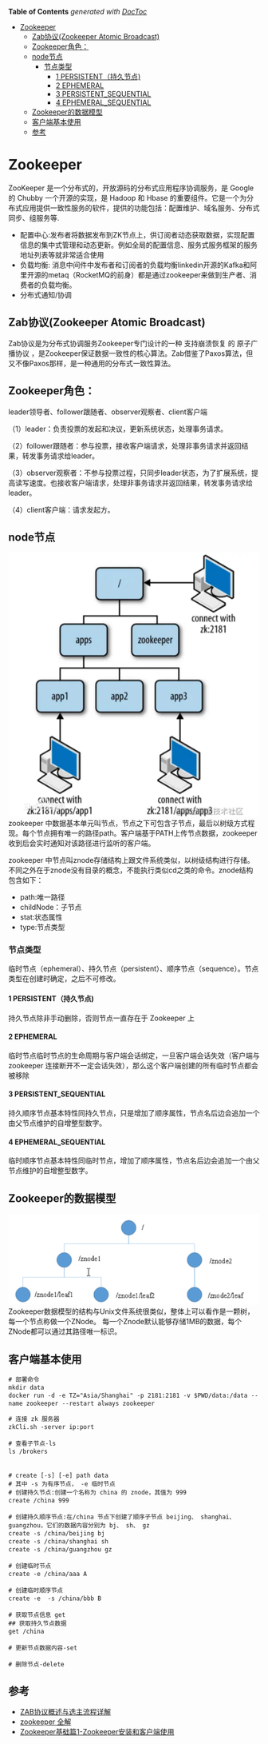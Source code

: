 <!-- START doctoc generated TOC please keep comment here to allow auto update -->
<!-- DON'T EDIT THIS SECTION, INSTEAD RE-RUN doctoc TO UPDATE -->
**Table of Contents**  *generated with [DocToc](https://github.com/thlorenz/doctoc)*

- [Zookeeper](#zookeeper)
  - [Zab协议(Zookeeper Atomic Broadcast)](#zab%E5%8D%8F%E8%AE%AEzookeeper-atomic-broadcast)
  - [Zookeeper角色：](#zookeeper%E8%A7%92%E8%89%B2)
  - [node节点](#node%E8%8A%82%E7%82%B9)
    - [节点类型](#%E8%8A%82%E7%82%B9%E7%B1%BB%E5%9E%8B)
      - [1 PERSISTENT（持久节点)](#1-persistent%E6%8C%81%E4%B9%85%E8%8A%82%E7%82%B9)
      - [2 EPHEMERAL](#2-ephemeral)
      - [3 PERSISTENT_SEQUENTIAL](#3-persistent_sequential)
      - [4 EPHEMERAL_SEQUENTIAL](#4-ephemeral_sequential)
  - [Zookeeper的数据模型](#zookeeper%E7%9A%84%E6%95%B0%E6%8D%AE%E6%A8%A1%E5%9E%8B)
  - [客户端基本使用](#%E5%AE%A2%E6%88%B7%E7%AB%AF%E5%9F%BA%E6%9C%AC%E4%BD%BF%E7%94%A8)
  - [参考](#%E5%8F%82%E8%80%83)

<!-- END doctoc generated TOC please keep comment here to allow auto update -->

# Zookeeper
ZooKeeper 是一个分布式的，开放源码的分布式应用程序协调服务，是 Google 的 Chubby 一个开源的实现，是 Hadoop 和 Hbase 的重要组件。它是一个为分布式应用提供一致性服务的软件，提供的功能包括：配置维护、域名服务、分布式同步、组服务等.

- 配置中心:发布者将数据发布到ZK节点上，供订阅者动态获取数据，实现配置信息的集中式管理和动态更新。例如全局的配置信息、服务式服务框架的服务地址列表等就非常适合使用
- 负载均衡: 消息中间件中发布者和订阅者的负载均衡linkedin开源的Kafka和阿里开源的metaq（RocketMQ的前身）都是通过zookeeper来做到生产者、消费者的负载均衡。
- 分布式通知/协调


## Zab协议(Zookeeper Atomic Broadcast)

Zab协议是为分布式协调服务Zookeeper专门设计的一种 支持崩溃恢复 的 原子广播协议 ，是Zookeeper保证数据一致性的核心算法。Zab借鉴了Paxos算法，但又不像Paxos那样，是一种通用的分布式一致性算法。


## Zookeeper角色：
leader领导者、follower跟随者、observer观察者、client客户端

（1）leader：负责投票的发起和决议，更新系统状态，处理事务请求。

（2）follower跟随者：参与投票，接收客户端请求，处理非事务请求并返回结果，转发事务请求给leader。

（3）observer观察者：不参与投票过程，只同步leader状态，为了扩展系统，提高读写速度。也接收客户端请求，处理非事务请求并返回结果，转发事务请求给leader。

（4）client客户端：请求发起方。


## node节点
![](.zookeeper_images/zookeeper_node.png)
zookeeper 中数据基本单元叫节点，节点之下可包含子节点，最后以树级方式程现。每个节点拥有唯一的路径path。客户端基于PATH上传节点数据，zookeeper 收到后会实时通知对该路径进行监听的客户端。

zookeeper 中节点叫znode存储结构上跟文件系统类似，以树级结构进行存储。不同之外在于znode没有目录的概念，不能执行类似cd之类的命令。znode结构包含如下：

- path:唯一路径
- childNode：子节点
- stat:状态属性
- type:节点类型

### 节点类型
临时节点（ephemeral）、持久节点（persistent）、顺序节点（sequence）。节点类型在创建时确定，之后不可修改。

#### 1 PERSISTENT（持久节点)

持久节点除非手动删除，否则节点一直存在于 Zookeeper 上

#### 2 EPHEMERAL
临时节点临时节点的生命周期与客户端会话绑定，一旦客户端会话失效（客户端与zookeeper 连接断开不一定会话失效），那么这个客户端创建的所有临时节点都会被移除


#### 3 PERSISTENT_SEQUENTIAL
持久顺序节点基本特性同持久节点，只是增加了顺序属性，节点名后边会追加一个由父节点维护的自增整型数字。

#### 4 EPHEMERAL_SEQUENTIAL
临时顺序节点基本特性同临时节点，增加了顺序属性，节点名后边会追加一个由父节点维护的自增整型数字。

## Zookeeper的数据模型
![](.zookeeper_images/zookeeper_data_structure.png)
Zookeeper数据模型的结构与Unix文件系统很类似，整体上可以看作是一颗树，每一个节点称做一个ZNode。
每一个Znode默认能够存储1MB的数据，每个ZNode都可以通过其路径唯一标识。


## 客户端基本使用

```shell
# 部署命令
mkdir data
docker run -d -e TZ="Asia/Shanghai" -p 2181:2181 -v $PWD/data:/data --name zookeeper --restart always zookeeper
```

```shell
# 连接 zk 服务器
zkCli.sh -server ip:port

# 查看子节点-ls
ls /brokers


# create [-s] [-e] path data   
# 其中 -s 为有序节点， -e 临时节点
# 创建持久节点:创建一个名称为 china 的 znode，其值为 999
create /china 999

# 创建持久顺序节点:在/china 节点下创建了顺序子节点 beijing、 shanghai、 guangzhou，它们的数据内容分别为 bj、 sh、 gz
create -s /china/beijing bj
create -s /china/shanghai sh
create -s /china/guangzhou gz

# 创建临时节点
create -e /china/aaa A

# 创建临时顺序节点
create -e  -s /china/bbb B

# 获取节点信息 get
## 获取持久节点数据
get /china

# 更新节点数据内容-set

# 删除节点-delete
```



## 参考

- [ZAB协议概述与选主流程详解](https://github.com/h2pl/JavaTutorial/blob/master/docs/distributed/practice/%E6%90%9E%E6%87%82%E5%88%86%E5%B8%83%E5%BC%8F%E6%8A%80%E6%9C%AF%EF%BC%9AZAB%E5%8D%8F%E8%AE%AE%E6%A6%82%E8%BF%B0%E4%B8%8E%E9%80%89%E4%B8%BB%E6%B5%81%E7%A8%8B%E8%AF%A6%E8%A7%A3.md)
- [zookeeper 全解](https://blog.csdn.net/General_zy/article/details/129233373)
- [Zookeeper基础篇1-Zookeeper安装和客户端使用](https://juejin.cn/post/7098311052831653919)